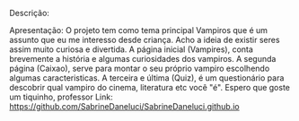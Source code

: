 Descrição: 


Apresentação: O projeto tem como tema principal Vampiros que é um assunto que eu me interesso desde criança. Acho a ideia de existir seres assim muito curiosa e divertida.
A página inicial (Vampires), conta brevemente a história e algumas curiosidades dos vampiros.
A segunda página (Caixao), serve para montar o seu próprio vampiro escolhendo algumas caracteristicas.
A terceira e última (Quiz), é um questionário para descobrir qual vampiro do cinema, literatura etc você "é".
Espero que goste um tiquinho, professor
Link: https://github.com/SabrineDaneluci/SabrineDaneluci.github.io